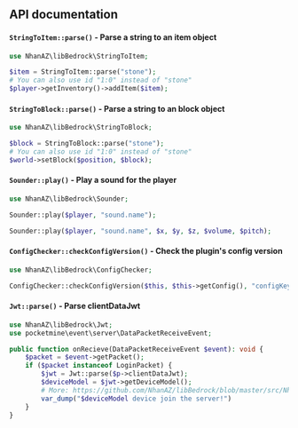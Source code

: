 ## API documentation

#### `StringToItem::parse()` - Parse a string to an item object
```php
use NhanAZ\libBedrock\StringToItem;

$item = StringToItem::parse("stone");
# You can also use id "1:0" instead of "stone"
$player->getInventory()->addItem($item);
```

#### `StringToBlock::parse()` - Parse a string to an block object
```php
use NhanAZ\libBedrock\StringToBlock;

$block = StringToBlock::parse("stone");
# You can also use id "1:0" instead of "stone"
$world->setBlock($position, $block);
```

#### `Sounder::play()` - Play a sound for the player
```php
use NhanAZ\libBedrock\Sounder;

Sounder::play($player, "sound.name");

Sounder::play($player, "sound.name", $x, $y, $z, $volume, $pitch);
```

#### `ConfigChecker::checkConfigVersion()` - Check the plugin's config version
```php
use NhanAZ\libBedrock\ConfigChecker;

ConfigChecker::checkConfigVersion($this, $this->getConfig(), "configKey", "latestVersion");
```

#### `Jwt::parse()` - Parse clientDataJwt
```php
use NhanAZ\libBedrock\Jwt;
use pocketmine\event\server\DataPacketReceiveEvent;

public function onRecieve(DataPacketReceiveEvent $event): void {
	$packet = $event->getPacket();
	if ($packet instanceof LoginPacket) {
		$jwt = Jwt::parse($p->clientDataJwt);
		$deviceModel = $jwt->getDeviceModel();
		# More: https://github.com/NhanAZ/libBedrock/blob/master/src/NhanAZ/libBedrock/Jwt.php
		var_dump("$deviceModel device join the server!")
	}
}
```